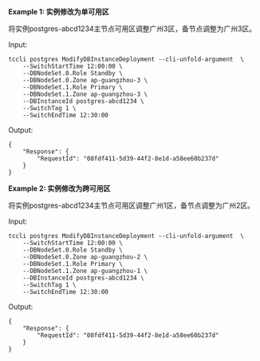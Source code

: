 **Example 1: 实例修改为单可用区**

将实例postgres-abcd1234主节点可用区调整广州3区，备节点调整为广州3区。

Input: 

```
tccli postgres ModifyDBInstanceDeployment --cli-unfold-argument  \
    --SwitchStartTime 12:00:00 \
    --DBNodeSet.0.Role Standby \
    --DBNodeSet.0.Zone ap-guangzhou-3 \
    --DBNodeSet.1.Role Primary \
    --DBNodeSet.1.Zone ap-guangzhou-3 \
    --DBInstanceId postgres-abcd1234 \
    --SwitchTag 1 \
    --SwitchEndTime 12:30:00
```

Output: 
```
{
    "Response": {
        "RequestId": "08fdf411-5d39-44f2-8e1d-a58ee60b237d"
    }
}
```

**Example 2: 实例修改为跨可用区**

将实例postgres-abcd1234主节点可用区调整广州1区，备节点调整为广州2区。

Input: 

```
tccli postgres ModifyDBInstanceDeployment --cli-unfold-argument  \
    --SwitchStartTime 12:00:00 \
    --DBNodeSet.0.Role Standby \
    --DBNodeSet.0.Zone ap-guangzhou-2 \
    --DBNodeSet.1.Role Primary \
    --DBNodeSet.1.Zone ap-guangzhou-1 \
    --DBInstanceId postgres-abcd1234 \
    --SwitchTag 1 \
    --SwitchEndTime 12:30:00
```

Output: 
```
{
    "Response": {
        "RequestId": "08fdf411-5d39-44f2-8e1d-a58ee60b237d"
    }
}
```

